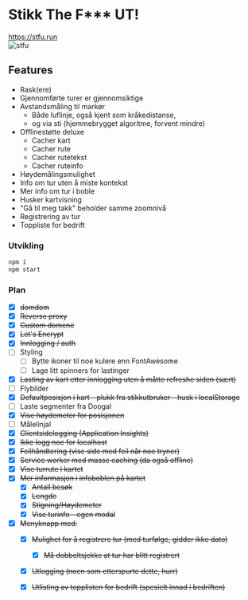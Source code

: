 # Stikk The F*** UT!
https://stfu.run  
![stfu](https://i.imgur.com/Gjwq4Of.png)

## Features

  - Rask(ere)
  - Gjennomførte turer er gjennomsiktige
  - Avstandsmåling til markør
    - Både luflinje, også kjent som kråkedistanse,
    - og via sti (hjemmebrygget algoritme, forvent mindre)
  - Offlinestøtte deluxe
    - Cacher kart
    - Cacher rute
    - Cacher rutetekst
    - Cacher ruteinfo
  - Høydemålingsmulighet
  - Info om tur uten å miste kontekst
  - Mer info om tur i boble
  - Husker kartvisning
  - "Gå til meg takk" beholder samme zoomnivå
  - Registrering av tur
  - Toppliste for bedrift
  

### Utvikling

```Bash
npm i
npm start
```

### Plan

  - [x] ~~domdom~~
  - [x] ~~Reverse proxy~~
  - [x] ~~Custom domene~~
  - [x] ~~Let's Encrypt~~
  - [x] ~~Innlogging / auth~~
  - [ ] Styling
    - [ ] Bytte ikoner til noe kulere enn FontAwesome
    - [ ] Lage litt spinners for lastinger
  - [x] ~~Lasting av kart etter innlogging uten å måtte refreshe siden (sært)~~
  - [ ] Flybilder
  - [x] ~~Defaultposisjon i kart - plukk fra stikkutbruker - husk i localStorage~~
  - [ ] Laste segmenter fra Doogal
  - [x] ~~Vise høydemeter for posisjonen~~
  - [ ] Målelinjal
  - [x] ~~Clientsidelogging (Application Insights)~~
   - [x] ~~Ikke logg noe for localhost~~
   - [x] ~~Feilhåndtering (vise side med feil når noe tryner)~~
  - [x] ~~Service worker med masse caching (da også offline)~~
  - [x] ~~Vise turrute i kartet~~
  - [x] ~~Mer informasjon i infoboblen på kartet~~
    - [x] ~~Antall besøk~~
    - [x] ~~Lengde~~
    - [x] ~~Stigning/Høydemeter~~
    - [x] ~~Vise turinfo - egen modal~~
  - [x] ~~Menyknapp med:~~
    - [x] ~~Mulighet for å registrere tur (med turfølge, gidder ikke dato)~~
      - [x] ~~Må dobbeltsjekke at tur har blitt registrert~~
    - [x] ~~Utlogging (noen som etterspurte dette, hurr)~~
    - [x] ~~Utlisting av topplisten for bedrift (spesielt innad i bedriften)~~


